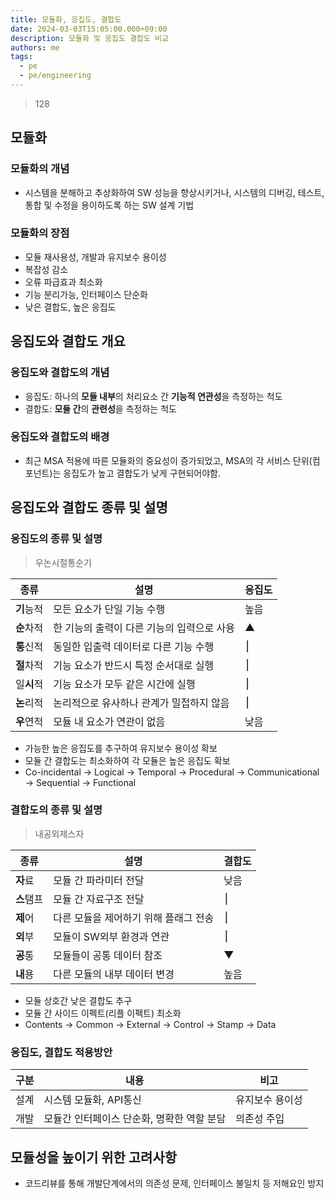 ```yaml
---
title: 모듈화, 응집도, 결합도
date: 2024-03-03T15:05:00.000+09:00
description: 모듈화 및 응집도 결합도 비교
authors: me
tags:
  - pe
  - pe/engineering
---
```


> 128

## 모듈화

### 모듈화의 개념

- 시스템을 분해하고 추상화하여 SW 성능을 향상시키거나, 시스템의 디버깅, 테스트, 통합 및 수정을 용이하도록 하는 SW 설계 기법

### 모듈화의 장점

- 모듈 재사용성, 개발과 유지보수 용이성
- 복잡성 감소
- 오류 파급효과 최소화
- 기능 분리가능, 인터페이스 단순화
- 낮은 결합도, 높은 응집도

## 응집도와 결합도 개요

### 응집도와 결합도의 개념

- 응집도: 하나의 **모듈 내부**의 처리요소 간 **기능적 연관성**을 측정하는 척도
- 결합도: **모듈 간**의 **관련성**을 측정하는 척도

### 응집도와 결합도의 배경

- 최근 MSA 적용에 따른 모듈화의 중요성이 증가되었고, MSA의 각 서비스 단위(컴포넌트)는 응집도가 높고 결합도가 낮게 구현되어야함.

## 응집도와 결합도 종류 및 설명

### 응집도의 종류 및 설명

> 우논시절통순기

| 종류       | 설명                                       | 응집도 |
| ---------- | ------------------------------------------ | ------ |
| **기**능적 | 모든 요소가 단일 기능 수행                 | 높음   |
| **순**차적 | 한 기능의 출력이 다른 기능의 입력으로 사용 | ▲      |
| **통**신적 | 동일한 입출력 데이터로 다른 기능 수행      | ⎮      |
| **절**차적 | 기능 요소가 반드시 특정 순서대로 실행      | ⎮      |
| 일**시**적 | 기능 요소가 모두 같은 시간에 실행          | ⎮      |
| **논**리적 | 논리적으로 유사하나 관계가 밀접하지 않음   | ⎮      |
| **우**연적 | 모듈 내 요소가 연관이 없음                 | 낮음   |

- 가능한 높은 응집도를 추구하여 유지보수 용이성 확보
- 모듈 간 결합도는 최소화하여 각 모듈은 높은 응집도 확보
- Co-incidental -> Logical -> Temporal -> Procedural -> Communicational -> Sequential -> Functional

### 결합도의 종류 및 설명

> 내공외제스자

| 종류       | 설명                                  | 결합도 |
| ---------- | ------------------------------------- | ------ |
| **자**료   | 모듈 간 파라미터 전달                 | 낮음   |
| **스**탬프 | 모듈 간 자료구조 전달                 | ⎮      |
| **제**어   | 다른 모듈을 제어하기 위해 플래그 전송 | ⎮      |
| **외**부   | 모듈이 SW외부 환경과 연관             | ⎮      |
| **공**통   | 모듈들이 공통 데이터 참조             | ▼      |
| **내**용   | 다른 모듈의 내부 데이터 변경          | 높음   |

- 모듈 상호간 낮은 결합도 추구
- 모듈 간 사이드 이펙트(리플 이펙트) 최소화
- Contents -> Common -> External -> Control -> Stamp -> Data

### 응집도, 결합도 적용방안

| 구분 | 내용 | 비고 |
| --- | --- | --- |
| 설계 | 시스템 모듈화, API통신 | 유지보수 용이성 |
| 개발 | 모듈간 인터페이스 단순화, 명확한 역할 분담 | 의존성 주입 |

## 모듈성을 높이기 위한 고려사항

- 코드리뷰를 통해 개발단계에서의 의존성 문제, 인터페이스 불일치 등 저해요인 방지